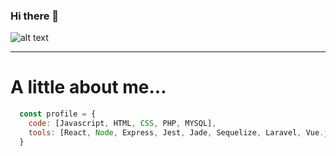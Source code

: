 ### Hi there 👋

![alt text](http://stefancoding.com/images-for-web/stefancoding.jpg)

<hr>

# A little about me...
```javascript
  const profile = {
    code: [Javascript, HTML, CSS, PHP, MYSQL],
    tools: [React, Node, Express, Jest, Jade, Sequelize, Laravel, Vue.js],
  }
```


<!--
**stefancoding7/stefancoding7** is a ✨ _special_ ✨ repository because its `README.md` (this file) appears on your GitHub profile.

Here are some ideas to get you started:

- 🔭 I’m currently working on ...
- 🌱 I’m currently learning ...
- 👯 I’m looking to collaborate on ...
- 🤔 I’m looking for help with ...
- 💬 Ask me about ...
- 📫 How to reach me: ...
- 😄 Pronouns: ...
- ⚡ Fun fact: ...
-->
